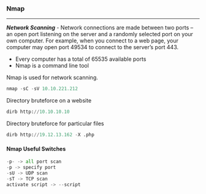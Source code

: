 ### Nmap

---

***Network Scanning*** - Network connections are made between two ports – an open port listening on the server and a randomly selected port on your own computer. For example, when you connect to a web page, your computer may open port 49534 to connect to the server’s port 443.

- Every computer has a total of 65535 available ports
- Nmap is a command line tool




Nmap is used for network scanning.

```py
nmap -sC -sV 10.10.221.212
```

Directory bruteforce on a website

```py
dirb http://10.10.10.10
```

Directory bruteforce for particular files 

```py
dirb http://19.12.13.162 -X .php
```

#### Nmap Useful Switches 

```py
-p- -> all port scan 
-p -> specify port
-sU -> UDP scan
-sT -> TCP scan
activate script -> --script
```



